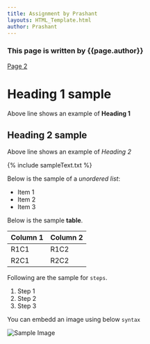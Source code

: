 ```yaml
---
title: Assignment by Prashant
layouts: HTML_Template.html
author: Prashant
---
```


### This page is written by {{page.author}}

[Page 2](./Page2.html)

# Heading 1 sample

Above line shows an example of **Heading 1**

## Heading 2 sample

Above line shows an example of *Heading 2*

{% include sampleText.txt %}

Below is the sample of a *unordered list*:

* Item 1
* Item 2
* Item 3

Below is the sample **table**.

| Column 1 | Column 2 |
|---|---|
| R1C1 | R1C2 |
| R2C1 | R2C2 |

Following are the sample for `steps`.

1. Step 1
2. Step 2
3. Step 3

You can embedd an image using below `syntax`

![Sample Image](https://cdn.pixabay.com/photo/2015/04/19/08/32/marguerite-729510_960_720.jpg)